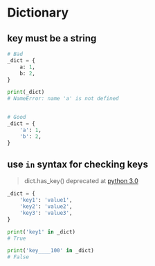 # Dictionary

## key must be a string

```python
# Bad
_dict = {
    a: 1,
    b: 2,
}

print(_dict)
# NameError: name 'a' is not defined


# Good
_dict = {
    'a': 1,
    'b': 2,
}
```

## use `in` syntax for checking keys
> dict.has_key() deprecated at [python 3.0](https://docs.python.org/3.0/whatsnew/3.0.html#builtins)

```python
_dict = {
    'key1': 'value1',
    'key2': 'value2',
    'key3': 'value3',
}

print('key1' in _dict)
# True

print('key____100' in _dict)
# False

```
